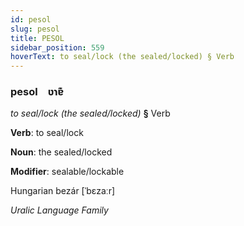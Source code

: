 ```yaml
---
id: pesol
slug: pesol
title: PESOL
sidebar_position: 559
hoverText: to seal/lock (the sealed/locked) § Verb
---
```


### pesol&emsp;<span kind="abugida">ʋɿɐ͊</span>

*to seal/lock (the sealed/locked)* **§** Verb

**Verb**: to seal/lock

**Noun**: the sealed/locked

**Modifier**: sealable/lockable

Hungarian bezár [ˈbɛzaːr]

*Uralic Language Family*